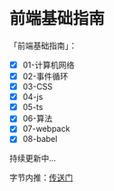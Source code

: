 # 前端基础指南

「前端基础指南」：

- [x] 01-计算机网络
- [x] 02-事件循环
- [x] 03-CSS
- [x] 04-js
- [x] 05-ts
- [x] 06-算法
- [x] 07-webpack
- [x] 08-babel

持续更新中...

字节内推：[传送门](https://job.toutiao.com/s/eU6nWH4)
